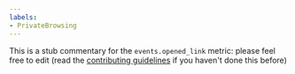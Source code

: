 ```yaml
---
labels:
- PrivateBrowsing
---
```

This is a stub commentary for the `events.opened_link` metric: please feel free to edit (read the
[contributing guidelines](https://github.com/mozilla/glean-annotations/blob/main/CONTRIBUTING.md)
if you haven't done this before)
